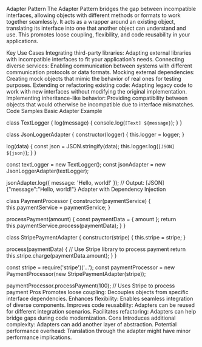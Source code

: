 Adapter Pattern
The Adapter Pattern bridges the gap between incompatible interfaces, allowing objects with different methods or formats to work together seamlessly. It acts as a wrapper around an existing object, translating its interface into one that another object can understand and use. This promotes loose coupling, flexibility, and code reusability in your applications.

Key Use Cases
Integrating third-party libraries: Adapting external libraries with incompatible interfaces to fit your application’s needs.
Connecting diverse services: Enabling communication between systems with different communication protocols or data formats.
Mocking external dependencies: Creating mock objects that mimic the behavior of real ones for testing purposes.
Extending or refactoring existing code: Adapting legacy code to work with new interfaces without modifying the original implementation.
Implementing inheritance-like behavior: Providing compatibility between objects that would otherwise be incompatible due to interface mismatches.
Code Samples
Basic Adapter Example

class TextLogger {
  log(message) {
    console.log(`[Text] ${message}`);
  }
}

class JsonLoggerAdapter {
  constructor(logger) {
    this.logger = logger;
  }

  log(data) {
    const json = JSON.stringify(data);
    this.logger.log(`[JSON] ${json}`);
  }
}

const textLogger = new TextLogger();
const jsonAdapter = new JsonLoggerAdapter(textLogger);

jsonAdapter.log({ message: 'Hello, world!' }); // Output: [JSON] {"message":"Hello, world!"}
Adapter with Dependency Injection

class PaymentProcessor {
  constructor(paymentService) {
    this.paymentService = paymentService;
  }

  processPayment(amount) {
    const paymentData = { amount };
    return this.paymentService.process(paymentData);
  }
}

class StripePaymentAdapter {
  constructor(stripe) {
    this.stripe = stripe;
  }

  process(paymentData) {
    // Use Stripe library to process payment
    return this.stripe.charge(paymentData.amount);
  }
}

const stripe = require('stripe')('...');
const paymentProcessor = new PaymentProcessor(new StripePaymentAdapter(stripe));

paymentProcessor.processPayment(100); // Uses Stripe to process payment
Pros
Promotes loose coupling: Decouples objects from specific interface dependencies.
Enhances flexibility: Enables seamless integration of diverse components.
Improves code reusability: Adapters can be reused for different integration scenarios.
Facilitates refactoring: Adapters can help bridge gaps during code modernization.
Cons
Introduces additional complexity: Adapters can add another layer of abstraction.
Potential performance overhead: Translation through the adapter might have minor performance implications.
